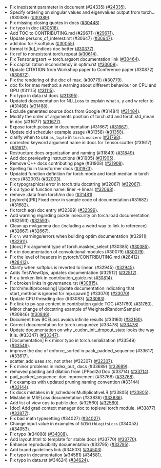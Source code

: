 * Fix inexistent parameter in document (#24335) ([#24335](https://github.com/pytorch/pytorch/pull/24335)).
* Specify ordering on singular values and eigenvalues output from torch… (#30389) ([#30389](https://github.com/pytorch/pytorch/pull/30389)).
* Fix missing closing quotes in docs ([#30448](https://github.com/pytorch/pytorch/pull/30448)).
* fix typo in doc ([#30518](https://github.com/pytorch/pytorch/pull/30518)).
* Add TOC to CONTRIBUTING.md (#29671) ([#29671](https://github.com/pytorch/pytorch/pull/29671)).
* Update persons_of_interest.rst (#30647) ([#30647](https://github.com/pytorch/pytorch/pull/30647)).
* add doc for F.softplus ([#30055](https://github.com/pytorch/pytorch/pull/30055)).
* format tri[lu]_indices doc better ([#30377](https://github.com/pytorch/pytorch/pull/30377)).
* fix ref to nonexistent torch.repeat ([#30614](https://github.com/pytorch/pytorch/pull/30614)).
* Fix Tensor.argsort -> torch.argsort documentation link ([#30464](https://github.com/pytorch/pytorch/pull/30464)).
* Fix capitalization inconsistency in optim.rst ([#30608](https://github.com/pytorch/pytorch/pull/30608)).
* Update CITATION from Workshop paper to Conference paper (#30872) ([#30872](https://github.com/pytorch/pytorch/pull/30872)).
* Fix the rendering of the doc of max. (#30779) ([#30779](https://github.com/pytorch/pytorch/pull/30779)).
* doc fix for max method: a warning about different behaviour on CPU and GPU (#31115) ([#31115](https://github.com/pytorch/pytorch/pull/31115)).
* Fix typo in data.rst docs ([#31395](https://github.com/pytorch/pytorch/pull/31395)).
* Updated documentation for NLLLoss to explain what x, y and w refer to (#31488) ([#31488](https://github.com/pytorch/pytorch/pull/31488)).
* Exclude generated source docs from Google (#31484) ([#31484](https://github.com/pytorch/pytorch/pull/31484)).
* Modify the order of arguments position of torch.std and torch.std_mean in doc (#31677) ([#31677](https://github.com/pytorch/pytorch/pull/31677)).
* Expose torch.poisson in documentation (#31667) ([#31667](https://github.com/pytorch/pytorch/pull/31667)).
* Update old scheduler example usage (#31358) ([#31358](https://github.com/pytorch/pytorch/pull/31358)).
* clarify when to use `as_tuple` in `torch.nonzero` ([#31798](https://github.com/pytorch/pytorch/pull/31798)).
* corrected keyword argument name in docs for Tensor.scatter (#31617) ([#31617](https://github.com/pytorch/pytorch/pull/31617)).
* Restructure docs organization and naming (#31849) ([#31849](https://github.com/pytorch/pytorch/pull/31849)).
* Add doc previewing instructions (#31905) ([#31905](https://github.com/pytorch/pytorch/pull/31905)).
* Remove C++ docs contributing page (#31908) ([#31908](https://github.com/pytorch/pytorch/pull/31908)).
* Spelling fix in transformer docs ([#31973](https://github.com/pytorch/pytorch/pull/31973)).
* Updated function definition for torch.mode and torch.median in torch docs (#32003) ([#32003](https://github.com/pytorch/pytorch/pull/32003)).
* Fix typographical error in torch.triu docstring (#32067) ([#32067](https://github.com/pytorch/pytorch/pull/32067)).
* Fix a typo in function name: liner -> linear ([#32068](https://github.com/pytorch/pytorch/pull/32068)).
* remove .data from torch/nn doc ([#31481](https://github.com/pytorch/pytorch/pull/31481)).
* [pytorch][PR] Fixed error in sample code of documentation (#31682) ([#31682](https://github.com/pytorch/pytorch/pull/31682)).
* fix torch.eq() doc entry (#32399) ([#32399](https://github.com/pytorch/pytorch/pull/32399)).
* Add warning regarding pickle insecurity on torch.load documentation (#32593) ([#32593](https://github.com/pytorch/pytorch/pull/32593)).
* Clean up mvlgamma doc (including a weird way to link to reference) (#32667) ([#32667](https://github.com/pytorch/pytorch/pull/32667)).
* Fix `\\` warnings/errors when building optim documentation (#32911) ([#32911](https://github.com/pytorch/pytorch/pull/32911)).
* [docs] Fix argument type of torch.masked_select (#30385) ([#30385](https://github.com/pytorch/pytorch/pull/30385)).
* Fix in documentation of convolutional modules (#30079) ([#30079](https://github.com/pytorch/pytorch/pull/30079)).
* Fix the level of headers in pytorch/CONTRIBUTING.md (#28412) ([#28412](https://github.com/pytorch/pytorch/pull/28412)).
* Clarify when softplus is reverted to linear. (#32945) ([#32945](https://github.com/pytorch/pytorch/pull/32945)).
* Adds TestViewOps, updates documentation (#32512) ([#32512](https://github.com/pytorch/pytorch/pull/32512)).
* Fix a broken link in contribution_guide.rst ([#30814](https://github.com/pytorch/pytorch/pull/30814)).
* Fix broken links in governance.rst ([#30815](https://github.com/pytorch/pytorch/pull/30815)).
* [torch/multiprocessing] Update documentation indicating that start_method is ignored for mp.spawn() (#33070) ([#33070](https://github.com/pytorch/pytorch/pull/33070)).
* Update CPU threading doc (#33083) ([#33083](https://github.com/pytorch/pytorch/pull/33083)).
* Fix link to py-spy content in contribution guide TOC (#31760) ([#31760](https://github.com/pytorch/pytorch/pull/31760)).
* Minor change of docstring example of WeightedRandomSampler (#30846) ([#30846](https://github.com/pytorch/pytorch/pull/30846)).
* Document how BCELoss avoids infinite results (#33160) ([#33160](https://github.com/pytorch/pytorch/pull/33160)).
* Correct documentation for torch.unsqueeze (#33478) ([#33478](https://github.com/pytorch/pytorch/pull/33478)).
* Update documentation on why _cudnn_init_dropout_state looks the way it is. (#33347) ([#33347](https://github.com/pytorch/pytorch/pull/33347)).
* [Documentation] Fix minor typo in torch.serialization (#33549) ([#33549](https://github.com/pytorch/pytorch/pull/33549)).
* improve the doc of enforce_sorted in pack_padded_sequence (#33617) ([#33617](https://github.com/pytorch/pytorch/pull/33617)).
* scatter_add uses src, not other (#32307) ([#32307](https://github.com/pytorch/pytorch/pull/32307)).
* Fix minor problems in index_put_ docs (#33689) ([#33689](https://github.com/pytorch/pytorch/pull/33689)).
* removed padding and dilation from LPPool2d Doc (#33714) ([#33714](https://github.com/pytorch/pytorch/pull/33714)).
* pad_packed_sequence: doc improvement (#33768) ([#33768](https://github.com/pytorch/pytorch/pull/33768)).
* Fix examples with updated pruning naming convention (#33144) ([#33144](https://github.com/pytorch/pytorch/pull/33144)).
* fix docs mistakes in lr_scheduler.MultiplicativeLR (#33805) ([#33805](https://github.com/pytorch/pytorch/pull/33805)).
* Mistake in MSELoss documentation (#33836) ([#33836](https://github.com/pytorch/pytorch/pull/33836)).
* Add list of view ops to public doc. (#32560) ([#32560](https://github.com/pytorch/pytorch/pull/32560)).
* [doc] Add grad context manager doc to toplevel torch module. (#33877) ([#33877](https://github.com/pytorch/pytorch/pull/33877)).
* Fix bad math typesetting (#34027) ([#34027](https://github.com/pytorch/pytorch/pull/34027)).
* Change input value in examples of `BCEWithLogitsLoss` (#34053) ([#34053](https://github.com/pytorch/pytorch/pull/34053)).
* Fix typo (#34008) ([#34008](https://github.com/pytorch/pytorch/pull/34008)).
* Add layout.html to template for stable docs (#33770) ([#33770](https://github.com/pytorch/pytorch/pull/33770)).
* Enhance reproducibility documentation (#33795) ([#33795](https://github.com/pytorch/pytorch/pull/33795)).
* Add brand guidelines link (#34503) ([#34503](https://github.com/pytorch/pytorch/pull/34503)).
* Fix typo in documentation (#34581) ([#34581](https://github.com/pytorch/pytorch/pull/34581)).
* Fix typo in data.rst (#34624) ([#34624](https://github.com/pytorch/pytorch/pull/34624)).
